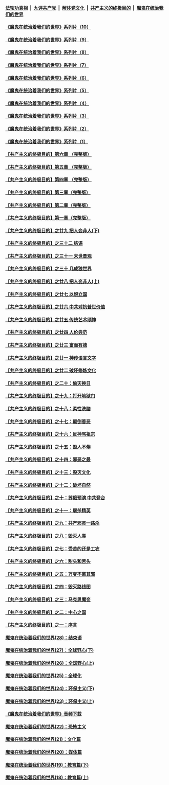 

####  [法轮功真相](../../../../basic/blob/master/README.md?t=09010031) &nbsp;|&nbsp; [九评共产党](../../../../9ping.md/blob/master/README.md?t=09010031) &nbsp;|&nbsp; [解体党文化](../../../../jtdwh.md/blob/master/README.md?t=09010031)  &nbsp;|&nbsp; [共产主义的终极目的](../../../../gczydzjmd.md/blob/master/README.md?t=09010031) &nbsp;|&nbsp; [魔鬼在统治我们的世界](../../../../mgztzwmdsj.md/blob/master/README.md?t=09010031) 

#### [《魔鬼在统治着我们的世界》系列片（10）](../pages/nsc422/n12292670.md?t=09010031) 

#### [《魔鬼在统治着我们的世界》系列片（9）](../pages/nsc422/n12290859.md?t=09010031) 

#### [《魔鬼在统治着我们的世界》系列片（8）](../pages/nsc422/n12287445.md?t=09010031) 

#### [《魔鬼在统治着我们的世界》系列片（7）](../pages/nsc422/n12283425.md?t=09010031) 

#### [《魔鬼在统治着我们的世界》系列片（6）](../pages/nsc422/n12282314.md?t=09010031) 

#### [《魔鬼在统治着我们的世界》系列片（5）](../pages/nsc422/n12281419.md?t=09010031) 

#### [《魔鬼在统治着我们的世界》系列片（4）](../pages/nsc422/n12274024.md?t=09010031) 

#### [《魔鬼在统治着我们的世界》系列片（3）](../pages/nsc422/n12271322.md?t=09010031) 

#### [《魔鬼在统治着我们的世界》系列片（2）](../pages/nsc422/n12269049.md?t=09010031) 

#### [《魔鬼在统治着我们的世界》系列片（1）](../pages/nsc422/n12267575.md?t=09010031) 

#### [【共产主义的终极目的】第六章 （完整版）](../pages/nsc422/n11428913.md?t=09010031) 

#### [【共产主义的终极目的】第五章 （完整版）](../pages/nsc422/n11428912.md?t=09010031) 

#### [【共产主义的终极目的】第四章 （完整版）](../pages/nsc422/n11428907.md?t=09010031) 

#### [【共产主义的终极目的】第三章（完整版）](../pages/nsc422/n11428848.md?t=09010031) 

#### [【共产主义的终极目的】第二章（完整版）](../pages/nsc422/n11428831.md?t=09010031) 

#### [【共产主义的终极目的】第一章（完整版）](../pages/nsc422/n11417651.md?t=09010031) 

#### [【共产主义的终极目的】之廿九 把人变非人(下)](../pages/nsc422/n11344140.md?t=09010031) 

#### [【共产主义的终极目的】之三十二 结语](../pages/nsc422/n11360535.md?t=09010031) 

#### [【共产主义的终极目的】之三十一 末世景观](../pages/nsc422/n11351129.md?t=09010031) 

#### [【共产主义的终极目的】之三十 几成狼世界](../pages/nsc422/n11348280.md?t=09010031) 

#### [【共产主义的终极目的】之廿八 把人变非人(上)](../pages/nsc422/n11340492.md?t=09010031) 

#### [【共产主义的终极目的】之廿七 以恨立国](../pages/nsc422/n11336944.md?t=09010031) 

#### [【共产主义的终极目的】之廿六 中共对抗普世价值](../pages/nsc422/n11324785.md?t=09010031) 

#### [【共产主义的终极目的】之廿五 传统艺术颂神](../pages/nsc422/n11296396.md?t=09010031) 

#### [【共产主义的终极目的】之廿四 人伦典范](../pages/nsc422/n11296397.md?t=09010031) 

#### [【共产主义的终极目的】之廿三 富而有德](../pages/nsc422/n11283598.md?t=09010031) 

#### [【共产主义的终极目的】之廿一 神传语言文字](../pages/nsc422/n11263265.md?t=09010031) 

#### [【共产主义的终极目的】之廿二 破坏修炼文化](../pages/nsc422/n11245728.md?t=09010031) 

#### [【共产主义的终极目的】之二十：偷天换日](../pages/nsc422/n11238846.md?t=09010031) 

#### [【共产主义的终极目的】之十九：打开地狱门](../pages/nsc422/n11206376.md?t=09010031) 

#### [【共产主义的终极目的】之十八：柔性洗脑](../pages/nsc422/n11199994.md?t=09010031) 

#### [【共产主义的终极目的】之十七：颠倒善恶](../pages/nsc422/n11179782.md?t=09010031) 

#### [【共产主义的终极目的】之十六：反神骂祖宗](../pages/nsc422/n11166798.md?t=09010031) 

#### [【共产主义的终极目的】之十五：毁人不倦](../pages/nsc422/n11166792.md?t=09010031) 

#### [【共产主义的终极目的】之十四：邪恶之最](../pages/nsc422/n11150249.md?t=09010031) 

#### [【共产主义的终极目的】之十三：毁灭文化](../pages/nsc422/n11135227.md?t=09010031) 

#### [【共产主义的终极目的】之十二：破坏自然](../pages/nsc422/n11135214.md?t=09010031) 

#### [【共产主义的终极目的】之十：苏俄预演 中共登台](../pages/nsc422/n11118424.md?t=09010031) 

#### [【共产主义的终极目的】之十一：屠杀精英](../pages/nsc422/n11118442.md?t=09010031) 

#### [【共产主义的终极目的】之九：共产邪灵一路杀](../pages/nsc422/n11114139.md?t=09010031) 

#### [【共产主义的终极目的】之八：毁灭人类](../pages/nsc422/n11108503.md?t=09010031) 

#### [【共产主义的终极目的】之七：受苦的还是工农](../pages/nsc422/n11101809.md?t=09010031) 

#### [【共产主义的终极目的】之六：甜头和苦头](../pages/nsc422/n11096971.md?t=09010031) 

#### [【共产主义的终极目的】之五：万变不离其邪](../pages/nsc422/n11091285.md?t=09010031) 

#### [【共产主义的终极目的】之四：毁灭路线图](../pages/nsc422/n11086284.md?t=09010031) 

#### [【共产主义的终极目的】之三：马克思魔变](../pages/nsc422/n11061941.md?t=09010031) 

#### [【共产主义的终极目的】之二：中心之国](../pages/nsc422/n11047728.md?t=09010031) 

#### [【共产主义的终极目的】之一：序言](../pages/nsc422/n11086077.md?t=09010031) 

#### [魔鬼在统治着我们的世界(28)：结束语](../pages/nsc422/n10936246.md?t=09010031) 

#### [魔鬼在统治着我们的世界(27)：全球野心(下)](../pages/nsc422/n10928319.md?t=09010031) 

#### [魔鬼在统治着我们的世界(26)：全球野心(上)](../pages/nsc422/n10900318.md?t=09010031) 

#### [魔鬼在统治着我们的世界(25)：全球化](../pages/nsc422/n10788205.md?t=09010031) 

#### [魔鬼在统治着我们的世界(24)：环保主义(下)](../pages/nsc422/n10695307.md?t=09010031) 

#### [魔鬼在统治着我们的世界(23)：环保主义(上)](../pages/nsc422/n10688613.md?t=09010031) 

#### [《魔鬼在统治着我们的世界》音频下载](../pages/nsc422/n10635553.md?t=09010031) 

#### [魔鬼在统治着我们的世界(22)：恐怖主义](../pages/nsc422/n10614727.md?t=09010031) 

#### [魔鬼在统治着我们的世界(21)：文化篇](../pages/nsc422/n10597706.md?t=09010031) 

#### [魔鬼在统治着我们的世界(20)：媒体篇](../pages/nsc422/n10586579.md?t=09010031) 

#### [魔鬼在统治着我们的世界(19)：教育篇(下)](../pages/nsc422/n10564808.md?t=09010031) 

#### [魔鬼在统治着我们的世界(18)：教育篇(上)](../pages/nsc422/n10526970.md?t=09010031) 


